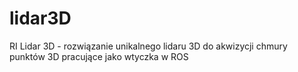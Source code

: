 # lidar3D
RI Lidar 3D - rozwiązanie unikalnego lidaru 3D do akwizycji chmury punktów 3D pracujące jako wtyczka w ROS
